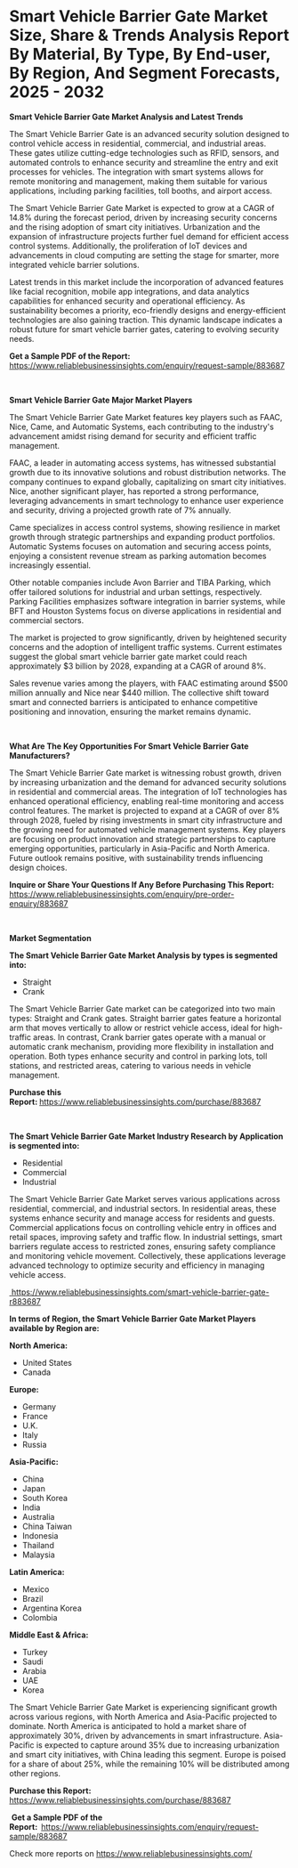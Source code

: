 <p><h1>Smart Vehicle Barrier Gate Market Size, Share & Trends Analysis Report By Material, By Type, By End-user, By Region, And Segment Forecasts, 2025 - 2032</h1></p><p><strong>Smart Vehicle Barrier Gate Market Analysis and Latest Trends</strong></p>
<p><p>The Smart Vehicle Barrier Gate is an advanced security solution designed to control vehicle access in residential, commercial, and industrial areas. These gates utilize cutting-edge technologies such as RFID, sensors, and automated controls to enhance security and streamline the entry and exit processes for vehicles. The integration with smart systems allows for remote monitoring and management, making them suitable for various applications, including parking facilities, toll booths, and airport access.</p><p>The Smart Vehicle Barrier Gate Market is expected to grow at a CAGR of 14.8% during the forecast period, driven by increasing security concerns and the rising adoption of smart city initiatives. Urbanization and the expansion of infrastructure projects further fuel demand for efficient access control systems. Additionally, the proliferation of IoT devices and advancements in cloud computing are setting the stage for smarter, more integrated vehicle barrier solutions.</p><p>Latest trends in this market include the incorporation of advanced features like facial recognition, mobile app integrations, and data analytics capabilities for enhanced security and operational efficiency. As sustainability becomes a priority, eco-friendly designs and energy-efficient technologies are also gaining traction. This dynamic landscape indicates a robust future for smart vehicle barrier gates, catering to evolving security needs.</p></p>
<p><strong>Get a Sample PDF of the Report:&nbsp;</strong> <a href="https://www.reliablebusinessinsights.com/enquiry/request-sample/883687?utm_campaign=2647&utm_medium=2&utm_source=Github&utm_content=ia&utm_term=24022025&utm_id=smart-vehicle-barrier-gate">https://www.reliablebusinessinsights.com/enquiry/request-sample/883687</a></p>
<p>&nbsp;</p>
<p><strong>Smart Vehicle Barrier Gate Major Market Players</strong></p>
<p><p>The Smart Vehicle Barrier Gate Market features key players such as FAAC, Nice, Came, and Automatic Systems, each contributing to the industry's advancement amidst rising demand for security and efficient traffic management. </p><p>FAAC, a leader in automating access systems, has witnessed substantial growth due to its innovative solutions and robust distribution networks. The company continues to expand globally, capitalizing on smart city initiatives. Nice, another significant player, has reported a strong performance, leveraging advancements in smart technology to enhance user experience and security, driving a projected growth rate of 7% annually.</p><p>Came specializes in access control systems, showing resilience in market growth through strategic partnerships and expanding product portfolios. Automatic Systems focuses on automation and securing access points, enjoying a consistent revenue stream as parking automation becomes increasingly essential.</p><p>Other notable companies include Avon Barrier and TIBA Parking, which offer tailored solutions for industrial and urban settings, respectively. Parking Facilities emphasizes software integration in barrier systems, while BFT and Houston Systems focus on diverse applications in residential and commercial sectors.</p><p>The market is projected to grow significantly, driven by heightened security concerns and the adoption of intelligent traffic systems. Current estimates suggest the global smart vehicle barrier gate market could reach approximately $3 billion by 2028, expanding at a CAGR of around 8%. </p><p>Sales revenue varies among the players, with FAAC estimating around $500 million annually and Nice near $440 million. The collective shift toward smart and connected barriers is anticipated to enhance competitive positioning and innovation, ensuring the market remains dynamic.</p></p>
<p>&nbsp;</p>
<p><strong>What Are The Key Opportunities For Smart Vehicle Barrier Gate Manufacturers?</strong></p>
<p><p>The Smart Vehicle Barrier Gate market is witnessing robust growth, driven by increasing urbanization and the demand for advanced security solutions in residential and commercial areas. The integration of IoT technologies has enhanced operational efficiency, enabling real-time monitoring and access control features. The market is projected to expand at a CAGR of over 8% through 2028, fueled by rising investments in smart city infrastructure and the growing need for automated vehicle management systems. Key players are focusing on product innovation and strategic partnerships to capture emerging opportunities, particularly in Asia-Pacific and North America. Future outlook remains positive, with sustainability trends influencing design choices.</p></p>
<p><strong>Inquire or Share Your Questions If Any Before Purchasing This Report:</strong> <a href="https://www.reliablebusinessinsights.com/enquiry/pre-order-enquiry/883687?utm_campaign=2647&utm_medium=2&utm_source=Github&utm_content=ia&utm_term=24022025&utm_id=smart-vehicle-barrier-gate">https://www.reliablebusinessinsights.com/enquiry/pre-order-enquiry/883687</a></p>
<p>&nbsp;</p>
<p><strong>Market Segmentation</strong></p>
<p><strong>The Smart Vehicle Barrier Gate Market Analysis by types is segmented into:</strong></p>
<p><ul><li>Straight</li><li>Crank</li></ul></p>
<p><p>The Smart Vehicle Barrier Gate market can be categorized into two main types: Straight and Crank gates. Straight barrier gates feature a horizontal arm that moves vertically to allow or restrict vehicle access, ideal for high-traffic areas. In contrast, Crank barrier gates operate with a manual or automatic crank mechanism, providing more flexibility in installation and operation. Both types enhance security and control in parking lots, toll stations, and restricted areas, catering to various needs in vehicle management.</p></p>
<p><strong>Purchase this Report:&nbsp;</strong><a href="https://www.reliablebusinessinsights.com/purchase/883687?utm_campaign=2647&utm_medium=2&utm_source=Github&utm_content=ia&utm_term=24022025&utm_id=smart-vehicle-barrier-gate">https://www.reliablebusinessinsights.com/purchase/883687</a></p>
<p>&nbsp;</p>
<p><strong>The Smart Vehicle Barrier Gate Market Industry Research by Application is segmented into:</strong></p>
<p><ul><li>Residential</li><li>Commercial</li><li>Industrial</li></ul></p>
<p><p>The Smart Vehicle Barrier Gate Market serves various applications across residential, commercial, and industrial sectors. In residential areas, these systems enhance security and manage access for residents and guests. Commercial applications focus on controlling vehicle entry in offices and retail spaces, improving safety and traffic flow. In industrial settings, smart barriers regulate access to restricted zones, ensuring safety compliance and monitoring vehicle movement. Collectively, these applications leverage advanced technology to optimize security and efficiency in managing vehicle access.</p></p>
<p><a href="https://www.reliablebusinessinsights.com/smart-vehicle-barrier-gate-r883687?utm_campaign=2647&utm_medium=2&utm_source=Github&utm_content=ia&utm_term=24022025&utm_id=smart-vehicle-barrier-gate">&nbsp;https://www.reliablebusinessinsights.com/smart-vehicle-barrier-gate-r883687</a></p>
<p><strong>In terms of Region, the Smart Vehicle Barrier Gate Market Players available by Region are:</strong></p>
<p>
    <p> <strong> North America: </strong>
        <ul>
            <li>United States</li>
            <li>Canada</li>
        </ul>
        </p> 
    <p> <strong> Europe: </strong>
        <ul>
            <li>Germany</li>
            <li>France</li>
            <li>U.K.</li>
            <li>Italy</li>
            <li>Russia</li>
        </ul>
        </p> 
    <p> <strong> Asia-Pacific: </strong>
        <ul>
            <li>China</li>
            <li>Japan</li>
            <li>South Korea</li>
            <li>India</li>
            <li>Australia</li>
            <li>China Taiwan</li>
            <li>Indonesia</li>
            <li>Thailand</li>
            <li>Malaysia</li>
        </ul>
        </p> 
    <p> <strong> Latin America: </strong>
        <ul>
            <li>Mexico</li>
            <li>Brazil</li>
            <li>Argentina Korea</li>
            <li>Colombia</li>
        </ul>
        </p> 
    <p> <strong> Middle East & Africa: </strong>
        <ul>
            <li>Turkey</li>
            <li>Saudi</li>
            <li>Arabia</li>
            <li>UAE</li>
            <li>Korea</li>
        </ul>
    </p>
    </p>
<p><p>The Smart Vehicle Barrier Gate Market is experiencing significant growth across various regions, with North America and Asia-Pacific projected to dominate. North America is anticipated to hold a market share of approximately 30%, driven by advancements in smart infrastructure. Asia-Pacific is expected to capture around 35% due to increasing urbanization and smart city initiatives, with China leading this segment. Europe is poised for a share of about 25%, while the remaining 10% will be distributed among other regions.</p></p>
<p><strong>Purchase this Report: </strong><a href="https://www.reliablebusinessinsights.com/purchase/883687?utm_campaign=2647&utm_medium=2&utm_source=Github&utm_content=ia&utm_term=24022025&utm_id=smart-vehicle-barrier-gate">https://www.reliablebusinessinsights.com/purchase/883687</a></p>
<p>&nbsp;<strong>Get a Sample PDF of the Report:&nbsp;&nbsp;</strong><a href="https://www.reliablebusinessinsights.com/enquiry/request-sample/883687?utm_campaign=2647&utm_medium=2&utm_source=Github&utm_content=ia&utm_term=24022025&utm_id=smart-vehicle-barrier-gate">https://www.reliablebusinessinsights.com/enquiry/request-sample/883687</a></p>
<p><strong></strong></p>
<p>Check more reports on <a href="https://www.reliablebusinessinsights.com/?utm_campaign=2647&utm_medium=2&utm_source=Github&utm_content=ia&utm_term=24022025&utm_id=smart-vehicle-barrier-gate">https://www.reliablebusinessinsights.com/</a></p>